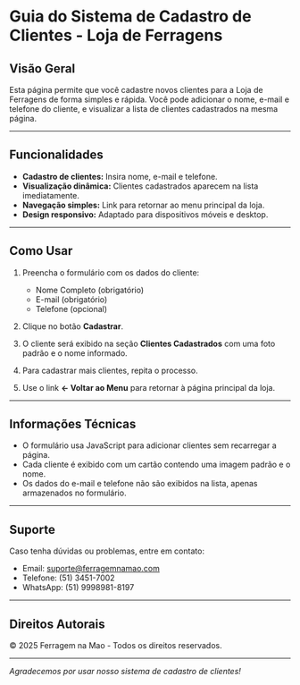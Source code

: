 
# Guia do Sistema de Cadastro de Clientes - Loja de Ferragens

## Visão Geral

Esta página permite que você cadastre novos clientes para a Loja de Ferragens de forma simples e rápida. Você pode adicionar o nome, e-mail e telefone do cliente, e visualizar a lista de clientes cadastrados na mesma página.

---

## Funcionalidades

- **Cadastro de clientes:** Insira nome, e-mail e telefone.
- **Visualização dinâmica:** Clientes cadastrados aparecem na lista imediatamente.
- **Navegação simples:** Link para retornar ao menu principal da loja.
- **Design responsivo:** Adaptado para dispositivos móveis e desktop.

---

## Como Usar

1. Preencha o formulário com os dados do cliente:
   - Nome Completo (obrigatório)
   - E-mail (obrigatório)
   - Telefone (opcional)

2. Clique no botão **Cadastrar**.

3. O cliente será exibido na seção **Clientes Cadastrados** com uma foto padrão e o nome informado.

4. Para cadastrar mais clientes, repita o processo.

5. Use o link **← Voltar ao Menu** para retornar à página principal da loja.

---

## Informações Técnicas

- O formulário usa JavaScript para adicionar clientes sem recarregar a página.
- Cada cliente é exibido com um cartão contendo uma imagem padrão e o nome.
- Os dados do e-mail e telefone não são exibidos na lista, apenas armazenados no formulário.

---

## Suporte

Caso tenha dúvidas ou problemas, entre em contato:

- Email: suporte@ferragemnamao.com  
- Telefone: (51) 3451-7002  
- WhatsApp: (51) 9998981-8197  

---

## Direitos Autorais

© 2025 Ferragem na Mao - Todos os direitos reservados.

---

*Agradecemos por usar nosso sistema de cadastro de clientes!*
